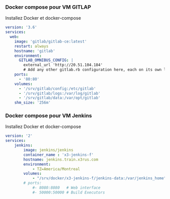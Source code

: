 ### Docker compose pour VM GITLAP

Installez Docker et docker-compose

```yaml
version: '3.6'
services:
  web:
    image: 'gitlab/gitlab-ce:latest'
    restart: always
    hostname: 'gitlab'
    environment:
      GITLAB_OMNIBUS_CONFIG: |
        external_url 'http://20.51.104.184'
        # Add any other gitlab.rb configuration here, each on its own line
    ports:
      - '80:80'
    volumes:
      - '/srv/gitlab/config:/etc/gitlab'
      - '/srv/gitlab/logs:/var/log/gitlab'
      - '/srv/gitlab/data:/var/opt/gitlab'
    shm_size: '256m'
```

### Docker compose pour VM Jenkins

Installez Docker et docker-compose

```yaml
version: '2'
services:
    jenkins:
        image: jenkins/jenkins
        container_name : 'x3-jenkins-f'
        hostname: jenkins.train.x3rus.com
        environment:
            - TZ=America/Montreal
        volumes:
            - "/srv/docker/x3-jenkins-f/jenkins-data:/var/jenkins_home"
        # ports:
            #- 8080:8080   # Web interface
            #- 50000:50000 # Build Executors

```
